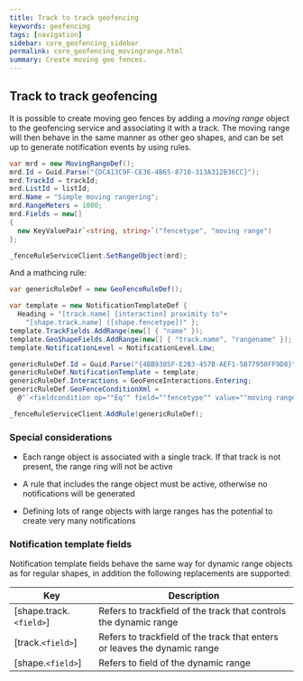 ```yaml
---
title: Track to track geofencing
keywords: geofencing
tags: [navigation]
sidebar: core_geofencing_sidebar
permalink: core_geofencing_movingrange.html
summary: Create moving geo fences.
---
```


## Track to track geofencing

It is possible to create moving geo fences by adding a *moving range* object to the geofencing service and associating it with a track. The moving range will then behave in the same manner as other geo shapes, and can be set up to generate notification events by using rules.

```csharp
var mrd = new MovingRangeDef();
mrd.Id = Guid.Parse("{DCA13C9F-CE36-4B65-8710-313A312B36CC}");
mrd.TrackId = trackId;
mrd.ListId = listId;
mrd.Name = "Simple moving rangering";
mrd.RangeMeters = 1000;
mrd.Fields = new[]
{
  new KeyValuePair`<string, string>`("fencetype", "moving range")
};

_fenceRuleServiceClient.SetRangeObject(mrd);
```
And a mathcing rule:

```csharp
var genericRuleDef = new GeoFenceRuleDef();

var template = new NotificationTemplateDef {
  Heading = "[track.name] [interaction] proximity to"+
    "[shape.track.name] ([shape.fencetype])" };
template.TrackFields.AddRange(new[] { "name" });
template.GeoShapeFields.AddRange(new[] { "track.name", "rangename" });
template.NotificationLevel = NotificationLevel.Low;

genericRuleDef.Id = Guid.Parse("{4BB9385F-E2B3-457B-AEF1-5B77950FF9D8}");
genericRuleDef.NotificationTemplate = template;
genericRuleDef.Interactions = GeoFenceInteractions.Entering;
genericRuleDef.GeoFenceConditionXml = 
  @"`<fieldcondition op=""Eq"" field=""fencetype"" value=""moving range""/>`";

_fenceRuleServiceClient.AddRule(genericRuleDef);

```

### Special considerations

*  Each range object is associated with a single track. If that track is not present, the range ring will not be active

*  A rule that includes the range object must be active, otherwise no notifications will be generated

*  Defining lots of range objects with large ranges has the potential to create very many notifications
   
### Notification template fields

Notification template fields behave the same way for dynamic range objects as for regular shapes, in addition the following replacements are supported:

 | Key                   | Description                                                               | 
 | ---                   | -----------                                                               | 
 | [shape.track.`<field>`] | Refers to trackfield of the track that controls the dynamic range         | 
 | [track.`<field>`]       | Refers to trackfield of the track that enters or leaves the dynamic range | 
 | [shape.`<field>`]       | Refers to field of the dynamic range                                      | 




